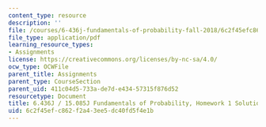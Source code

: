 ```yaml
---
content_type: resource
description: ''
file: /courses/6-436j-fundamentals-of-probability-fall-2018/6c2f45efc862f2a43ee5dc40fd5f4e1b_MIT6_436JF18_hw1solutions.pdf
file_type: application/pdf
learning_resource_types:
- Assignments
license: https://creativecommons.org/licenses/by-nc-sa/4.0/
ocw_type: OCWFile
parent_title: Assignments
parent_type: CourseSection
parent_uid: 411c04d5-733a-de7d-e434-57315f876d52
resourcetype: Document
title: 6.436J / 15.085J Fundamentals of Probability, Homework 1 Solutions
uid: 6c2f45ef-c862-f2a4-3ee5-dc40fd5f4e1b
---
```

